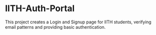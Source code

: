 # IITH-Auth-Portal
This project creates a Login and Signup page for IITH students, verifying email patterns and providing basic authentication. 
